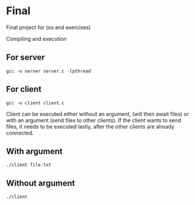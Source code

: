 # Final
Final project for (os and exercises)

Compiling and execution

## For server 
`gcc -o server server.c -lpthread`

## For client
`gcc -o client client.c`


Client can be executed either without an argument, (will then await files) or with an argument (send files to other clients).
If the client wants to send files, it needs to be executed lastly, after the other clients are already connected.

## With argument
`./client file.txt`

## Without argument
`./client`
